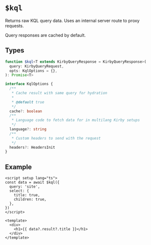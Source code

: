# `$kql`

Returns raw KQL query data. Uses an internal server route to proxy requests.

Query responses are cached by default.

## Types

```ts
function $kql<T extends KirbyQueryResponse = KirbyQueryResponse>(
  query: KirbyQueryRequest,
  opts: KqlOptions = {},
): Promise<T>

interface KqlOptions {
  /**
   * Cache result with same query for hydration
   *
   * @default true
   */
  cache?: boolean
  /**
   * Language code to fetch data for in multilang Kirby setups
   */
  language?: string
  /**
   * Custom headers to send with the request
   */
  headers?: HeadersInit
}
```

## Example

```vue
<script setup lang="ts">
const data = await $kql({
  query: 'site',
  select: {
    title: true,
    children: true,
  },
})
</script>

<template>
  <div>
    <h1>{{ data?.result?.title }}</h1>
  </div>
</template>
```
